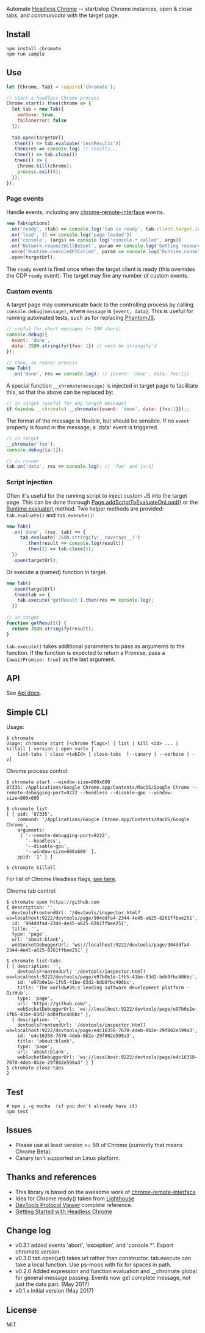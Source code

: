 Automate [Headless Chrome](https://www.chromestatus.com/feature/5678767817097216) -- start/stop 
 Chrome instances, open & close tabs, and _communicate_ with the target page.


## Install
```shell
npm install chromate
npm run sample
```

## Use
```js
let {Chrome, Tab} = require('chromate');

// start a headless Chrome process
Chrome.start().then(chrome => {
  let tab = new Tab({
    verbose: true,
    failonerror: false
  });
  
  tab.open(targetUrl)
  .then(() => tab.evaluate('testResults'))
  .then(res => console.log) // results...
  .then(() => tab.close())
  .then(() => {
    Chrome.kill(chrome);
    process.exit(0);
  });
});
```

### Page events
Handle events, including any [chrome-remote-interface](https://github.com/cyrus-and/chrome-remote-interface#class-cdp) events.
```js
new Tab(options)
 .on('ready', (tab) => console.log('tab is ready', tab.client.target.id))
 .on('load', () => console.log('page loaded'))
 .on('console', (args) => console.log('console.* called', args))
 .on('Network.requestWillBeSent', param => console.log('Getting resource', param.request.url))
 .once('Runtime.consoleAPICalled', param => console.log('Runtime.consoleAPICalled called', param))
 .open(targetUrl);
```
The `ready` event is fired once when the target client is ready (this overrides the CDP `ready` event).  The target may
fire any number of custom events.

### Custom events
A target page may communicate back to the controlling process by calling `console.debug(message)`, 
where `message`  is `{event, data}`.   This is useful for running automated tests, such as for
replacing [PhantomJS](http://phantomjs.org/).
```js
// useful for short messages (< 100 chars)
console.debug({
  event: 'done',
  data: JSON.stringify({foo: 1}) // must be stringify'd
});

// then, in runner process
new Tab()
  .on('done', res => console.log); // {event: 'done', data: foo:1}}
```
A special function `__chromate(message)` is injected in target 
page to facilitate this, so that the above can be replaced by:
```js
// in target (useful for any length message)
if (window.__chromate) __chromate({event: 'done', data: {foo:1}});;
```

The format of the message is flexible, but should be sensible.  If no `event` property is found in the message,
a 'data' event is triggered.
```js
// in target
__chromate('foo');
console.debug({a:1});

// in runner
tab.on('data', res => console.log); // 'foo' and {a:1}
```

### Script injection
Often it's useful for the running script to inject custom JS into the target page.  This can 
  be done thorough [Page.addScriptToEvaluateOnLoad()](https://chromedevtools.github.io/devtools-protocol/tot/Page/#method-addScriptToEvaluateOnLoad)
  or the [Runtime.evaluate()](https://chromedevtools.github.io/devtools-protocol/tot/Runtime/#method-evaluate) method. 
Two helper methods are provided: `tab.evaluate()` and `tab.execute()`:
```js
new Tab()
  .on('done', (res, tab) => {
     tab.evaluate('JSON.stringify(__coverage__)')
       .then(result => console.log(result))
       .then(() => tab.close());
  })
  .open(targetUrl);
```
Or execute a (named) function in target.
```js
new Tab()
  .open(targetUrl)
  .then(tab => {
    tab.execute('getResult').then(res => console.log);
  })
  
// in target
function getResult() {
  return JSON.stringify(result);
}
```
`tab.execute()` takes additional parameters to pass as arguments to the function.
If the function is expected to return a Promise, pass a `{awaitPromise: true}` as the
last argument.

## API

See [Api docs](./api.md).


## Simple CLI
Usage:
```shell
$ chromate
Usage: chromate start [<chrome flags>] | list | kill <id> ... | killall | version | open <url> | 
    list-tabs | close <tabId> | close-tabs  [--canary | --verbose | -v]
```

Chrome process control:
```shell
$ chromate start --window-size=800x600
87335: /Applications/Google Chrome.app/Contents/MacOS/Google Chrome --remote-debugging-port=9222 --headless --disable-gpu --window-size=800x600

$ chromate list
[ { pid: '87335',
    command: '/Applications/Google Chrome.app/Contents/MacOS/Google Chrome',
    arguments:
     [ '--remote-debugging-port=9222',
       '--headless',
       '--disable-gpu',
       '--window-size=800x600' ],
    ppid: '1' } ]

$ chromate killall 
```
For list of Chrome Headless flags, [see here](https://cs.chromium.org/chromium/src/headless/app/headless_shell_switches.cc).

Chrome tab control:
```shell
$ chromate open https://github.com
{ description: '',
  devtoolsFrontendUrl: '/devtools/inspector.html?ws=localhost:9222/devtools/page/904ddfa4-2344-4e45-a625-8261ffbee251',
  id: '904ddfa4-2344-4e45-a625-8261ffbee251',
  title: '',
  type: 'page',
  url: 'about:blank',
  webSocketDebuggerUrl: 'ws://localhost:9222/devtools/page/904ddfa4-2344-4e45-a625-8261ffbee251' }

$ chromate list-tabs
[ { description: '',
    devtoolsFrontendUrl: '/devtools/inspector.html?ws=localhost:9222/devtools/page/e97b0e1e-1fb5-41be-83d2-bdb9fbc406bc',
    id: 'e97b0e1e-1fb5-41be-83d2-bdb9fbc406bc',
    title: 'The world&#39;s leading software development platform · GitHub',
    type: 'page',
    url: 'https://github.com/',
    webSocketDebuggerUrl: 'ws://localhost:9222/devtools/page/e97b0e1e-1fb5-41be-83d2-bdb9fbc406bc' },
  { description: '',
    devtoolsFrontendUrl: '/devtools/inspector.html?ws=localhost:9222/devtools/page/e4c16358-7670-4deb-8b2e-29f802e599a3',
    id: 'e4c16358-7670-4deb-8b2e-29f802e599a3',
    title: 'about:blank',
    type: 'page',
    url: 'about:blank',
    webSocketDebuggerUrl: 'ws://localhost:9222/devtools/page/e4c16358-7670-4deb-8b2e-29f802e599a3' } ]
$ chromate close-tabs
2
```

## Test
```shell
# npm i -g mocha  (if you don't already have it)
npm test
```

## Issues
- Please use at least version >= 59 of Chrome (currently that means Chrome Beta).
- Canary isn't supported on Linux platform.


## Thanks and references
- This library is based on the awesome work of [chrome-remote-interface](https://www.npmjs.com/package/chrome-remote-interface)
- Idea for Chrome.ready() taken from [Lighthouse](https://github.com/GoogleChrome/lighthouse)
- [DevTools Protocol Viewer](https://chromedevtools.github.io/devtools-protocol/) complete reference.
- [Getting Started with Headless Chrome](https://developers.google.com/web/updates/2017/04/headless-chrome)

## Change log

- v0.3.1 added events 'abort', 'exception', and 'console.*'.  Export chromate.version.
- v0.3.0 tab.open(url) takes url rather than constructor.  tab.execute can take a local function.  Use ps-moos with fix for spaces in path.
- v0.2.0 Added expression and function evaluation and __chromate global for general message passing.  Events
 now get complete message, not just the data part. (May 2017)
- v0.1.x Initial version (May 2017)

## License
MIT
